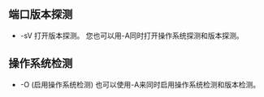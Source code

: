 ## 端口版本探测

* -sV 
    打开版本探测。 您也可以用-A同时打开操作系统探测和版本探测。

## 操作系统检测
* -O (启用操作系统检测)
    也可以使用-A来同时启用操作系统检测和版本检测。
    